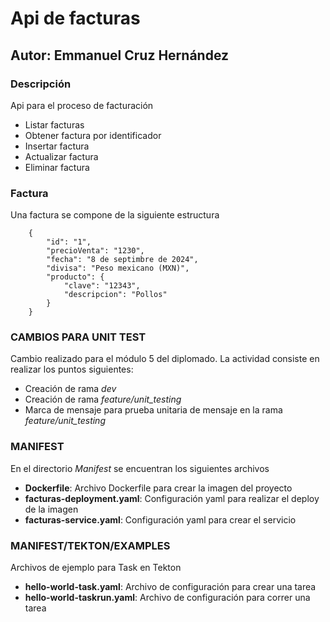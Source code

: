 # Api de facturas
## Autor: Emmanuel Cruz Hernández

### Descripción
Api para el proceso de facturación

* Listar facturas
* Obtener factura por identificador
* Insertar factura
* Actualizar factura
* Eliminar factura

### Factura

Una factura se compone de la siguiente estructura

        {
            "id": "1",
            "precioVenta": "1230",
            "fecha": "8 de septimbre de 2024",
            "divisa": "Peso mexicano (MXN)",
            "producto": {
                "clave": "12343",
                "descripcion": "Pollos"
            }
        }

### CAMBIOS PARA UNIT TEST

Cambio realizado para el módulo 5 del diplomado. La actividad consiste en realizar los puntos siguientes:

* Creación de rama *dev*
* Creación de rama *feature/unit_testing*
* Marca de mensaje para prueba unitaria de mensaje en la rama *feature/unit_testing*

### MANIFEST

En el directorio *Manifest* se encuentran los siguientes archivos

* **Dockerfile**: Archivo Dockerfile para crear la imagen del proyecto
* **facturas-deployment.yaml**: Configuración yaml para realizar el deploy de la imagen
* **facturas-service.yaml**: Configuración yaml para crear el servicio

### MANIFEST/TEKTON/EXAMPLES

Archivos de ejemplo para Task en Tekton

* **hello-world-task.yaml**: Archivo de configuración para crear una tarea
* **hello-world-taskrun.yaml**: Archivo de configuración para correr una tarea

